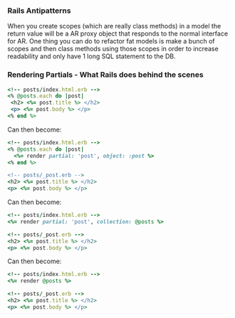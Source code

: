 ### Rails Antipatterns

When you create scopes (which are really class methods) in a model the return
value will be a AR proxy object that responds to the normal interface for AR.
One thing you can do to refactor fat models is make a bunch of scopes and then
class methods using those scopes in order to increase readability and only have
1 long SQL statement to the DB.

### Rendering Partials - What Rails does behind the scenes

```ruby
<!-- posts/index.html.erb -->
<% @posts.each do |post|
 <h2> <%= post.title %> </h2>
 <p> <%= post.body %> </p>
<% end %>
```

Can then become:

```ruby
<!-- posts/index.html.erb -->
<% @posts.each do |post|
  <%= render partial: 'post', object: :post %>
<% end %>

<!-- posts/_post.erb -->
<h2> <%= post.title %> </h2>
<p> <%= post.body %> </p>

```

Can then become:
```ruby
<!-- posts/index.html.erb -->
<%= render partial: 'post', collection: @posts %>

<!-- posts/_post.erb -->
<h2> <%= post.title %> </h2>
<p> <%= post.body %> </p>
```

Can then become:
```ruby
<!-- posts/index.html.erb -->
<%= render @posts %>

<!-- posts/_post.erb -->
<h2> <%= post.title %> </h2>
<p> <%= post.body %> </p>

```

